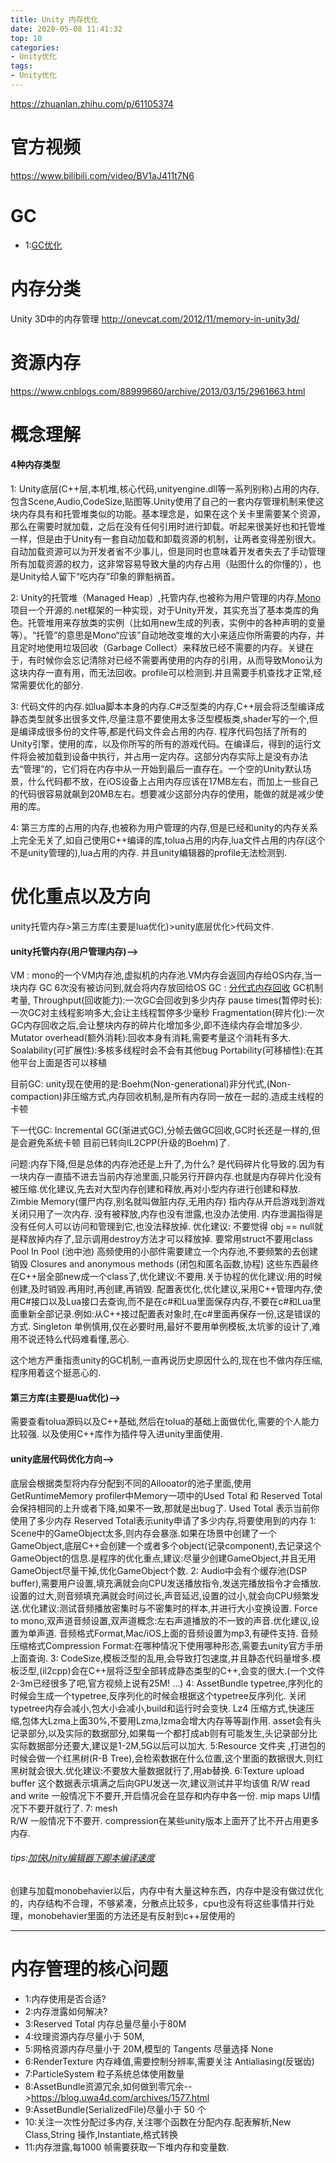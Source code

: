 ```yaml
---
title: Unity 内存优化
date: 2020-05-08 11:41:32
top: 10
categories:
- Unity优化
tags:
- Unity优化
---
```


https://zhuanlan.zhihu.com/p/61105374

# 官方视频
https://www.bilibili.com/video/BV1aJ411t7N6

# GC
* 1:[GC优化](https://mp.weixin.qq.com/s/ARNJtujrHKgxBWuanO0tpA)

# 内存分类
Unity 3D中的内存管理 http://onevcat.com/2012/11/memory-in-unity3d/

# 资源内存
https://www.cnblogs.com/88999660/archive/2013/03/15/2961663.html


# 概念理解
#### 4种内存类型
1: Unity底层(C++层,本机堆,核心代码,unityengine.dll等一系列别称)占用的内存,包含Scene,Audio,CodeSize,贴图等.Unity使用了自己的一套内存管理机制来使这块内存具有和托管堆类似的功能。基本理念是，如果在这个关卡里需要某个资源，那么在需要时就加载，之后在没有任何引用时进行卸载。听起来很美好也和托管堆一样，但是由于Unity有一套自动加载和卸载资源的机制，让两者变得差别很大。自动加载资源可以为开发者省不少事儿，但是同时也意味着开发者失去了手动管理所有加载资源的权力，这非常容易导致大量的内存占用（贴图什么的你懂的），也是Unity给人留下“吃内存”印象的罪魁祸首。

2: Unity的托管堆（Managed Heap）,托管内存,也被称为用户管理的内存,[Mono](http://www.mono-project.com/Main_Page)项目一个开源的.net框架的一种实现，对于Unity开发，其实充当了基本类库的角色。托管堆用来存放类的实例（比如用new生成的列表，实例中的各种声明的变量等）。“托管”的意思是Mono“应该”自动地改变堆的大小来适应你所需要的内存，并且定时地使用垃圾回收（Garbage Collect）来释放已经不需要的内存。关键在于，有时候你会忘记清除对已经不需要再使用的内存的引用，从而导致Mono认为这块内存一直有用，而无法回收。profile可以检测到.并且需要手机查找才正常,经常需要优化的部分.

3: 代码文件的内存.如lua脚本本身的内存.C#泛型类的内存,C++层会将泛型编译成静态类型就多出很多文件,尽量注意不要使用太多泛型模板类,shader写的一个,但是编译成很多份的文件等,都是代码文件会占用的内存.
程序代码包括了所有的Unity引擎，使用的库，以及你所写的所有的游戏代码。在编译后，得到的运行文件将会被加载到设备中执行，并占用一定内存。这部分内存实际上是没有办法去“管理”的，它们将在内存中从一开始到最后一直存在。一个空的Unity默认场景，什么代码都不放，在iOS设备上占用内存应该在17MB左右，而加上一些自己的代码很容易就飙到20MB左右。想要减少这部分内存的使用，能做的就是减少使用的库。

4: 第三方库的占用的内存,也被称为用户管理的内存,但是已经和unity的内存关系上完全无关了,如自己使用C++编译的库,tolua占用的内存,lua文件占用的内存(这个不是unity管理的),lua占用的内存. 并且unity编辑器的profile无法检测到.

# 优化重点以及方向
unity托管内存>第三方库(主要是lua优化)>unity底层优化>代码文件.

#### unity托管内存(用户管理内存)-->
VM : mono的一个VM内存池,虚拟机的内存池.VM内存会返回内存给OS内存,当一块内存 GC 6次没有被访问到,就会将内存放回给OS
GC :
[分代式内存回收](https://www.cnblogs.com/nele/p/5673215.html)
GC机制考量,
Throughput(回收能力):一次GC会回收到多少内存
pause times(暂停时长):一次GC对主线程影响多大,会让主线程暂停多少毫秒
Fragmentation(碎片化):一次GC内存回收之后,会让整块内存的碎片化增加多少,即不连续内存会增加多少.
Mutator overhead(额外消耗):回收本身有消耗,需要考量这个消耗有多大.
Soalability(可扩展性):多核多线程时会不会有其他bug
Portability(可移植性):在其他平台上面是否可以移植

目前GC:
unity现在使用的是:Boehm(Non-generational)非分代式,(Non-compaction)非压缩方式,内存回收机制,是所有内存同一放在一起的.造成主线程的卡顿

下一代GC:
Incremental GC(渐进式GC),分帧去做GC回收,GC时长还是一样的,但是会避免系统卡顿
目前已转向IL2CPP(升级的Boehm)了.


问题:内存下降,但是总体的内存池还是上升了,为什么?
是代码碎片化导致的.因为有一块内存一直插不进去当前内存池里面,只能另行开辟内存.也就是内存碎片化没有被压缩.优化建议,先去对大型内存创建和释放,再对小型内存进行创建和释放.
Zimbie Memory(僵尸内存,别名就叫做脏内存,无用内存) 
指内存从开启游戏到游戏关闭只用了一次内存.
没有被释放,内存也没有泄露,也没办法使用.
内存泄漏指得是没有任何人可以访问和管理到它,也没法释放掉.
优化建议:
不要觉得 obj == null就是释放掉内存了,显示调用destroy方法才可以释放掉.
要常用struct不要用class
Pool In Pool (池中池) 高频使用的小部件需要建立一个内存池,不要频繁的去创建销毁
Closures and anonymous methods (闭包和匿名函数,协程) 这些东西最终在C++层全部new成一个class了,优化建议:不要用.关于协程的优化建议:用的时候创建,及时销毁.再用时,再创建,再销毁.
配置表优化,优化建议,采用C++管理内存,使用C#接口以及Lua接口去查询,而不是在c#和Lua里面保存内存,不要在c#和Lua里面重新全部记录.例如:从C++接过配置表对象时,在c#里面再保存一份,这是错误的方式.
Singleton 单例慎用,仅在必要时用,最好不要用单例模板,太坑爹的设计了,难用不说还特么代码难看懂,恶心.




这个地方严重指责unity的GC机制,一直再说历史原因什么的,现在也不做内存压缩,程序用着这个挺恶心的.

#### 第三方库(主要是lua优化)-->
需要查看tolua源码以及C++基础,然后在tolua的基础上面做优化,需要的个人能力比较强.
以及使用C++库作为插件导入进unity里面使用.

#### unity底层代码优化方向-->
底层会根据类型将内存分配到不同的Allooator的池子里面,使用GetRuntimeMemory
profiler中Memory一项中的Used Total 和 Reserved Total会保持相同的上升或者下降,如果不一致,那就是出bug了.
Used Total 表示当前你使用了多少内存
Reserved Total表示unity申请了多少内存,将要使用到的内存
1: Scene中的GameObject太多,则内存会暴涨.如果在场景中创建了一个GameObject,底层C++会创建一个或者多个object(记录component),去记录这个GameObject的信息.是程序的优化重点,建议:尽量少创建GameObject,并且无用GameObject尽量干掉,优化GameObject个数.
2: Audio中会有个缓存池(DSP buffer),需要用户设置,填充满就会向CPU发送播放指令,发送完播放指令才会播放.设置的过大,则音频填充满就会时间过长,声音延迟,设置的过小,就会向CPU频繁发送.优化建议:测试音频播放密集时与不密集时的样本,并进行大小变换设置.
Force to mono,双声道音频设置,双声道概念:左右声道播放的不一致的声音.优化建议,设置为单声道.
音频格式Format,Mac/iOS上面的音频设置为mp3,有硬件支持.
音频压缩格式Compression Format:在哪种情况下使用哪种形态,需要去unity官方手册上面查询.
3: CodeSize,模板泛型的乱用,会导致打包速度,并且静态代码量增多.模板泛型,(il2cpp)会在C++层将泛型全部转成静态类型的C++,会变的很大.(一个文件2-3m已经很多了吧,官方视频上说有25M!  ...)
4: AssetBundle 
typetree,序列化的时候会生成一个typetree,反序列化的时候会根据这个typetree反序列化.
关闭typetree内存会减小,包大小会减小,build和运行时会变快.
Lz4 压缩方式,快速压缩,包体大Lzma上面30%,不要用Lzma,lzma会增大内存等等副作用.
asset会有头记录部分,以及实际的数据部分,如果每一个都打成ab则有可能发生,头记录部分比实际数据部分还要大,建议是1-2M,5G以后可以加大.
5:Resource 文件夹 ,打进包的时候会做一个红黑树(R-B Tree),会检索数据在什么位置,这个里面的数据很大,则红黑树就会很大.优化建议:不要放大量数据就行了,用ab替换.
6:Texture
upload buffer 这个数据表示填满之后向GPU发送一次,建议测试并平均该值
R/W read and write 一般情况下不要开,开启情况会在显存和内存中各一份.
mip maps UI情况下不要开就行了.
7: mesh   
R/W 一般情况下不要开. compression在某些unity版本上面开了比不开占用更多内存.


###### tips:[加快Unity编辑器下脚本编译速度](https://www.xuanyusong.com/archives/4474)


创建与加载monobehavier以后，内存中有大量这种东西，内存中是没有做过优化的，内存结构不合理，不够紧凑，分散点比较多，cpu也没有将这些事情并行处理，monobehavier里面的方法还是有反射到c++层使用的

***

# 内存管理的核心问题

* 1:内存使用是否合适?
* 2:内存泄露如何解决?
* 3:Reserved Total 内存总量尽量小于80M
* 4:纹理资源内存尽量小于 50M,
* 5:网格资源内存尽量小于 20M,模型的 Tangents 尽量选择 None
* 6:RenderTexture 内存峰值,需要控制分辨率,需要关注 Antialiasing(反锯齿)
* 7:ParticleSystem 粒子系统总体使用数量
* 8:AssetBundle资源冗余,如何做到零冗余-->https://blog.uwa4d.com/archives/1577.html
* 9:AssetBundle(SerializedFile)尽量小于 50 个
* 10:关注一次性分配过多内存,关注哪个函数在分配内存.配表解析,New Class,String 操作,Instantiate,格式转换
* 11:内存泄露,每1000 帧需要获取一下堆内存和变量数.